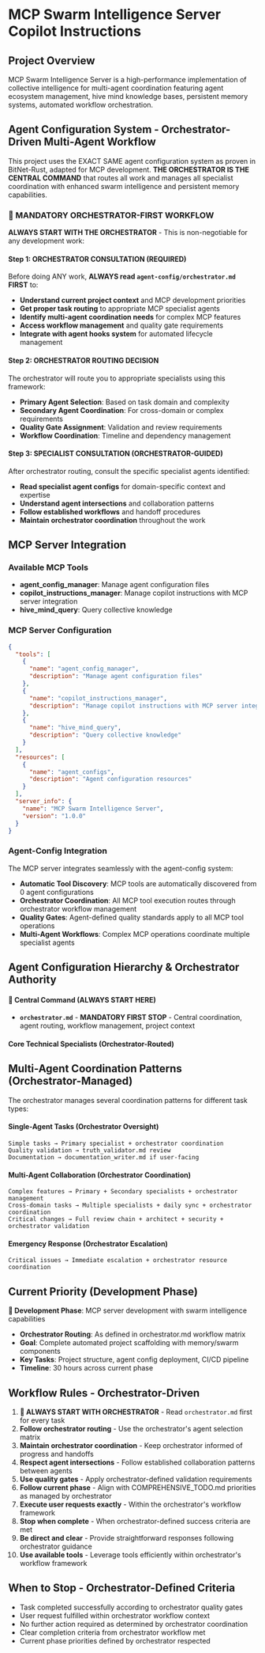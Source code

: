 # MCP Swarm Intelligence Server Copilot Instructions

## Project Overview

MCP Swarm Intelligence Server is a high-performance implementation of collective intelligence for multi-agent coordination featuring agent ecosystem management, hive mind knowledge bases, persistent memory systems, automated workflow orchestration.

## Agent Configuration System - Orchestrator-Driven Multi-Agent Workflow

This project uses the EXACT SAME agent configuration system as proven in BitNet-Rust, adapted for MCP development. **THE ORCHESTRATOR IS THE CENTRAL COMMAND** that routes all work and manages all specialist coordination with enhanced swarm intelligence and persistent memory capabilities.

### 🎯 MANDATORY ORCHESTRATOR-FIRST WORKFLOW

**ALWAYS START WITH THE ORCHESTRATOR** - This is non-negotiable for any development work:

#### **Step 1: ORCHESTRATOR CONSULTATION (REQUIRED)**
Before doing ANY work, **ALWAYS read `agent-config/orchestrator.md` FIRST** to:
- **Understand current project context** and MCP development priorities
- **Get proper task routing** to appropriate MCP specialist agents
- **Identify multi-agent coordination needs** for complex MCP features
- **Access workflow management** and quality gate requirements
- **Integrate with agent hooks system** for automated lifecycle management

#### **Step 2: ORCHESTRATOR ROUTING DECISION**
The orchestrator will route you to appropriate specialists using this framework:
- **Primary Agent Selection**: Based on task domain and complexity
- **Secondary Agent Coordination**: For cross-domain or complex requirements
- **Quality Gate Assignment**: Validation and review requirements
- **Workflow Coordination**: Timeline and dependency management

#### **Step 3: SPECIALIST CONSULTATION (ORCHESTRATOR-GUIDED)**
After orchestrator routing, consult the specific specialist agents identified:
- **Read specialist agent configs** for domain-specific context and expertise
- **Understand agent intersections** and collaboration patterns
- **Follow established workflows** and handoff procedures
- **Maintain orchestrator coordination** throughout the work

## MCP Server Integration

### Available MCP Tools

- **agent_config_manager**: Manage agent configuration files
- **copilot_instructions_manager**: Manage copilot instructions with MCP server integration
- **hive_mind_query**: Query collective knowledge

### MCP Server Configuration

```json
{
  "tools": [
    {
      "name": "agent_config_manager",
      "description": "Manage agent configuration files"
    },
    {
      "name": "copilot_instructions_manager",
      "description": "Manage copilot instructions with MCP server integration"
    },
    {
      "name": "hive_mind_query",
      "description": "Query collective knowledge"
    }
  ],
  "resources": [
    {
      "name": "agent_configs",
      "description": "Agent configuration resources"
    }
  ],
  "server_info": {
    "name": "MCP Swarm Intelligence Server",
    "version": "1.0.0"
  }
}
```

### Agent-Config Integration

The MCP server integrates seamlessly with the agent-config system:

- **Automatic Tool Discovery**: MCP tools are automatically discovered from 0 agent configurations
- **Orchestrator Coordination**: All MCP tool execution routes through orchestrator workflow management
- **Quality Gates**: Agent-defined quality standards apply to all MCP tool operations
- **Multi-Agent Workflows**: Complex MCP operations coordinate multiple specialist agents

## Agent Configuration Hierarchy & Orchestrator Authority

#### 🎯 **Central Command (ALWAYS START HERE)**
- **`orchestrator.md`** - **MANDATORY FIRST STOP** - Central coordination, agent routing, workflow management, project context

#### Core Technical Specialists (Orchestrator-Routed)


## Multi-Agent Coordination Patterns (Orchestrator-Managed)

The orchestrator manages several coordination patterns for different task types:

#### **Single-Agent Tasks (Orchestrator Oversight)**
```
Simple tasks → Primary specialist + orchestrator coordination
Quality validation → truth_validator.md review
Documentation → documentation_writer.md if user-facing
```

#### **Multi-Agent Collaboration (Orchestrator Coordination)**
```
Complex features → Primary + Secondary specialists + orchestrator management
Cross-domain tasks → Multiple specialists + daily sync + orchestrator coordination
Critical changes → Full review chain + architect + security + orchestrator validation
```

#### **Emergency Response (Orchestrator Escalation)**
```
Critical issues → Immediate escalation + orchestrator resource coordination
```

## Current Priority (Development Phase)

**🎯 Development Phase**: MCP server development with swarm intelligence capabilities
- **Orchestrator Routing**: As defined in orchestrator.md workflow matrix
- **Goal**: Complete automated project scaffolding with memory/swarm components
- **Key Tasks**: Project structure, agent config deployment, CI/CD pipeline
- **Timeline**: 30 hours across current phase

## Workflow Rules - Orchestrator-Driven

1. **🎯 ALWAYS START WITH ORCHESTRATOR** - Read `orchestrator.md` first for every task
2. **Follow orchestrator routing** - Use the orchestrator's agent selection matrix
3. **Maintain orchestrator coordination** - Keep orchestrator informed of progress and handoffs
4. **Respect agent intersections** - Follow established collaboration patterns between agents
5. **Use quality gates** - Apply orchestrator-defined validation requirements
6. **Follow current phase** - Align with COMPREHENSIVE_TODO.md priorities as managed by orchestrator
7. **Execute user requests exactly** - Within the orchestrator's workflow framework
8. **Stop when complete** - When orchestrator-defined success criteria are met
9. **Be direct and clear** - Provide straightforward responses following orchestrator guidance
10. **Use available tools** - Leverage tools efficiently within orchestrator's workflow framework

## When to Stop - Orchestrator-Defined Criteria

- Task completed successfully according to orchestrator quality gates
- User request fulfilled within orchestrator workflow context
- No further action required as determined by orchestrator coordination
- Clear completion criteria from orchestrator workflow met
- Current phase priorities defined by orchestrator respected
